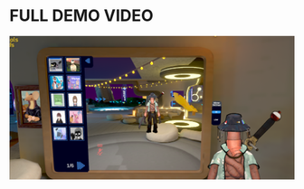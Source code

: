 # FULL DEMO VIDEO

[![Winter VRChat World](https://github.com/NHK972004/Winter-VRChat-World/blob/c7997e592207598e43f1e95579f734e13a2f6a31/IMG.png)](https://youtu.be/P_1fPTO8xFk)
